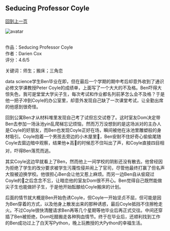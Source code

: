 ## Seducing Professor Coyle
[回到上一页](https://boheme13.github.io/Reviews/)  &nbsp;&nbsp;

![avatar](https://fiverr-res.cloudinary.com/images/q_auto,f_auto/gigs/113208872/original/ed05c600b6286111f200856463782c01f8976d91/help-you-learn-python-programming-language.jpg)
<br>
<br>

作品：Seducing Professor Coyle<br>
作者：Darien Cox<br>
评分：4.6/5<br>

关键词：师生；搬床；三角恋

data science学生Ben毕业在即，但在最后一个学期的期中考后却意外收到了通识必修文学课教授Peter Coyle的成绩单，上面写了一个大大的不及格。Ben吓得大惊失色，我可是堂堂大学尖子生，每次考试和作业都名列前茅怎么会不及格？于是他一把子冲到Coyle的办公室里，却意外发现自己缺了一次课堂考试，让全勤出席的他感到很奇怪。

回到公寓Ben才从材料堆里发现自己考了试但忘交试卷了。这时室友Dom决定带Ben去参加一场泳池yin乱爬梯忘记烦恼，然而万万没想到的是这场派对的主办人是Coyle的好朋友，而Ben也发现Coyle正好在场，瞬间被他在泳池里雕塑般的身材吸引。Coyle抱着一个男孩去旁边的小木屋里🍆，Ben安耐不住好奇心偷偷尾随Coyle去窗边暗中观察，结果他✈️高🌊的时候忍不住叫出了声，和Coyle直接四目相对，吓得Ben落荒而逃。

其实Coyle这边早就看上了Ben，然而他上一间学校的阴影还没有散去。他曾经因为拒绝了学生的改分要求被学生污蔑性侵并闹上了官司，尽管他最终打赢了但名声大毁被迫换学校。他很担心Ben会让他又惹上麻烦。而另一边Ben自从偷窥过Coyle的🍆之后念念不忘，让暗恋他的室友Dom很不开心。Ben觉得自己既然能做尖子生也能做奸子生，于是他开始酝酿给Coyle搬床的计划。

后面的情节就大概是Ben开始色诱Coyle，但Coyle一开始坚贞不屈，但可能是因为Ben穿着的方式，以及他身上散发出来的那种诱惑，最后Coyle抵挡不住擦枪走火。不过Coyle很快清醒请求Ben再等几个星期等他毕业后再正式交往。中间还穿插了Ben被拒绝，Dom吃醋搬走各种狗血情节。终于在毕业后，还顺利找到工作的Ben成功过上了白天写Python，晚上玩教授的大Python的幸福生活。

